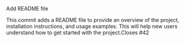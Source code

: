Add README file

This commit adds a README file to provide an overview of the project,
installation instructions, and usage examples. This will help new users
understand how to get started with the project.Closes #42
